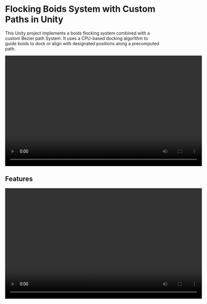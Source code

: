 ﻿# Flocking Boids System with Custom Paths in Unity

This Unity project implements a boids flocking system combined with a custom Bezier path System. It uses a CPU-based docking algorithm to guide boids to dock or align with designated positions along a precomputed path.


<video width="640" height="360" controls>

  <source src="https://github.com/payam-ranjbar/Flocking-Boids-System-Unity/blob/main/Demo.mp4" type="video/mp4">

  Your browser does not support the video tag.

</video>

## Features
<video width="640" height="360" controls>
- **Flocking Boids**
  - Simulates natural flocking behavior using individual boid agents.
  - Implements steering, avoidance, alignment, and cohesion rules.
  - Uses a CPU-based docking algorithm to smoothly guide boids towards designated docking positions along a preset path.

- **Custom Bezier Path System**
  - Generates smooth paths using waypoints with adjustable tangent offsets.
  - Bakes Bezier curves into nodes for guiding boid movement.
  - Provides visual tools for path editing directly within the Unity Editor.

- **Editor Tools & Utilities**
  - **PathEditor & WaypointEditor**: Custom editors for modifying paths and waypoint tangents in the scene.
  - **ProbablityExtentions**: Helper methods for randomization and probability-based decisions.
  - **SkyBoxShaderManager**: Dynamically updates skybox shader properties based on scene lighting.

## Project Structure

- **Navigation Folder**
  - **Path.cs**: Defines and bakes Bezier paths using waypoints.
  - **PathTraverser.cs**: Moves GameObjects along the baked Bezier path (guiding boid movement).
  - **Waypoint.cs**: Represents individual waypoints with tangent offsets for Bezier curves.

- **Editor Tools**
  - **PathEditor.cs**: Custom inspector for the path component with extra functionalities.
  - **WaypointEditor.cs**: Enables in-scene editing for waypoint tangents.
  - **PathEditorView.cs**: Base for further custom editor visualization features.

- **Flocking System**
  - **Flock.cs**: Implements boid behavior including movement, steering, and docking based on CPU calculations.
  - **FlockManager.cs**: Manages global flock settings, boid instantiation, and overall simulation parameters.

- **Utilities**
  - **ProbablityExtentions.cs**: Offers helper functions for randomness and probability calculations.
  - **SkyBoxShaderManager.cs**: Updates skybox shaders dynamically based on the directional light's orientation.

## Setup and Usage

1. **Import the Project**  
   Clone or download the repository and open the project in Unity via Unity Hub.

2. **Scene Setup**
   - **Flocking System**:  
     - Place the `FlockManager` GameObject in your scene.
     - Assign a boid prefab (with the `Flock` script attached) to the FlockManager.
     - Adjust flocking parameters (e.g., speed, neighbor distance, avoidance threshold) in the inspector.
   - **Bezier Path System**:  
     - Create a new GameObject with the `Path` component.
     - Add child GameObjects with the `Waypoint` component to define your path.
     - Use the custom editors (PathEditor and WaypointEditor) for precise editing of waypoint positions and tangents.
   - **Docking Algorithm**:  
     - The CPU-based docking algorithm ensures that boids can dock to predefined positions along the baked path when required.

3. **Running the Simulation**  
   Press **Play** in the Unity Editor to see:
   - Boids exhibiting flocking behavior and docking along the path.
   - Movement guided by the precomputed Bezier path without runtime control over trajectory adjustments.

## Customization

- **Flocking Behavior**:  
  Tweak parameters in `FlockManager` and `Flock` scripts to modify speed, avoidance, and alignment for varied flocking dynamics.

- **Path Editing**:  
  Adjust the Bezier step size, waypoint positions, and tangent offsets in the `Path` and `Waypoint` components to change path curvature and smoothness.

- **Docking Algorithm**:  
  Modify the CPU-based docking logic in the `Flock` script if additional docking behaviors or performance optimizations are needed.

- **Shader Management**:  
  Customize skybox lighting by updating the `SkyBoxShaderManager` component to suit your scene’s visual style.



## Acknowledgments

- The CPU-based docking and flocking behaviors were inspired by [Holistic3D's Boids Tutorial](https://www.youtube.com/watch?v=eMpI1eCsIyM&t=38s).
